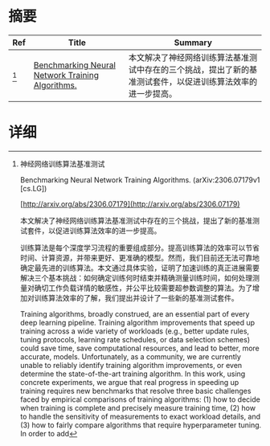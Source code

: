 # 摘要

| Ref | Title | Summary |
| --- | --- | --- |
| [^1] | [Benchmarking Neural Network Training Algorithms.](http://arxiv.org/abs/2306.07179) | 本文解决了神经网络训练算法基准测试中存在的三个挑战，提出了新的基准测试套件，以促进训练算法效率的进一步提高。 |

# 详细

[^1]: 神经网络训练算法基准测试

    Benchmarking Neural Network Training Algorithms. (arXiv:2306.07179v1 [cs.LG])

    [http://arxiv.org/abs/2306.07179](http://arxiv.org/abs/2306.07179)

    本文解决了神经网络训练算法基准测试中存在的三个挑战，提出了新的基准测试套件，以促进训练算法效率的进一步提高。

    

    训练算法是每个深度学习流程的重要组成部分。提高训练算法的效率可以节省时间、计算资源，并带来更好、更准确的模型。然而，我们目前还无法可靠地确定最先进的训练算法。本文通过具体实验，证明了加速训练的真正进展需要解决三个基本挑战：如何确定训练何时结束并精确测量训练时间，如何处理测量对确切工作负载详情的敏感性，并公平比较需要超参数调整的算法。为了增加对训练算法效率的了解，我们提出并设计了一些新的基准测试套件。

    Training algorithms, broadly construed, are an essential part of every deep learning pipeline. Training algorithm improvements that speed up training across a wide variety of workloads (e.g., better update rules, tuning protocols, learning rate schedules, or data selection schemes) could save time, save computational resources, and lead to better, more accurate, models. Unfortunately, as a community, we are currently unable to reliably identify training algorithm improvements, or even determine the state-of-the-art training algorithm. In this work, using concrete experiments, we argue that real progress in speeding up training requires new benchmarks that resolve three basic challenges faced by empirical comparisons of training algorithms: (1) how to decide when training is complete and precisely measure training time, (2) how to handle the sensitivity of measurements to exact workload details, and (3) how to fairly compare algorithms that require hyperparameter tuning. In order to add
    

